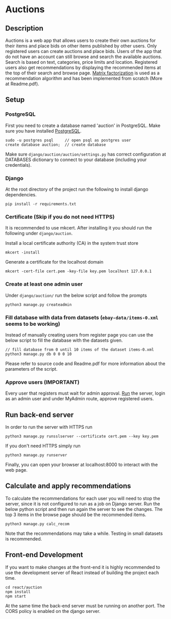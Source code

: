 # Auctions

## Description
Auctions is a web app that allows users to create their own auctions for their items and place bids on other items published by other users. Only registered users can create auctions and place bids. Users of the app that do not have an account can still browse and search the available auctions. Search is based on text, categories, price limits and location. Registered users also get recommendations by displaying the recommended items at the top of their search and browse page. [Matrix factorization](https://developers.google.com/machine-learning/recommendation/collaborative/matrix) is used as a recommendation algorithm and has been implemented from scratch (More at Readme.pdf).

## Setup

### PostgreSQL
First you need to create a database named 'auction' in PostgreSQL. Make sure you have installed [PostgreSQL](https://www.postgresql.org/).
```
sudo -u postgres psql     // open psql as postgres user
create database auction;  // create database
```
Make sure `django/auction/auction/settings.py` has correct configuration at DATABASES dictionary to connect to your database (including your credentials).

### Django
At the root directory of the project run the following to install django dependencies.
``` 
pip install -r requirements.txt
```

### Certificate (Skip if you do not need HTTPS)
It is recommended to use mkcert. After installing it you should run the following under `django/auction`.

Install a local certificate authority (CA) in the system trust store
```
mkcert -install 
```
Generate a certificate for the localhost domain
```
mkcert -cert-file cert.pem -key-file key.pem localhost 127.0.0.1
```

### Create at least one admin user
Under `django/auction/` run the below script and follow the prompts
```
python3 manage.py createadmin
```

### Fill database with data from datasets (`ebay-data/items-0.xml` seems to be working)
Instead of manually creating users from register page you can use the below script to fill the database with the datasets given.
```
// fill database from 0 until 10 items of the dataset items-0.xml
python3 manage.py db 0 0 0 10
```
Please refer to source code and Readme.pdf for more information about the parameters of the script.

### Approve users (IMPORTANT)
Every user that registers must wait for admin approval. [Run](#run-back-end-server) the server, login as an admin user and under MyAdmin route, approve registered users.

## Run back-end server
In order to run the server with HTTPS run
```
python3 manage.py runsslserver --certificate cert.pem --key key.pem
```
If you don't need HTTPS simply run
```
python3 manage.py runserver
```
Finally, you can open your browser at localhost:8000 to interact with the web page.

## Calculate and apply recommendations
To calculate the recommendations for each user you will need to stop the server, since it is not configured to run as a job on Django server. Run the below python script and then run again the server to see the changes. The top 3 items in the browse page should be the recommended items.
```
python3 manage.py calc_recom
```
Note that the recommendations may take a while. Testing in small datasets is recommended.

## Front-end Development
If you want to make changes at the front-end it is highly recommended to use the development server of React instead of building the project each time.
```
cd react/auction
npm install
npm start
```
At the same time the back-end server must be running on another port. The CORS policy is enabled on the django server.

